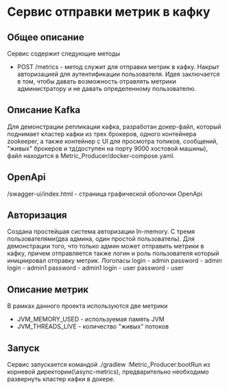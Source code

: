 # Сервис отправки метрик в кафку

## Общее описание

Сервис содержит следующие методы

* POST /metrics - метод служит для отправки метрик в кафку.
  Накрыт авторизацией для аутентификации пользователя. Идея заключается в том, чтобы давать возможность отравлять
  метрики администратору и не давать определенному пользователю.

## Описание Kafka

Для демонстрации репликации кафка, разработан докер-файл, который поднимает кластер кафки из трех брокеров, одного
контейнера zookeeper, а также контейнер с UI для просмотра топиков, сообщений, "живых" брокеров и тд(доступен на порту
9000
хостовой машины), файл находится в Metric_Producer/docker-compose.yaml.

## OpenApi

/swagger-ui/index.html - страница графической оболочки OpenApi

## Авторизация

Создана простейшая система авторизации In-memory. С тремя пользователями(два админа, один простой пользователь). Для
демонстрации того, что только админ может отправить метрики в кафку, причем отправляется также логин и роль пользователя
который инициировал отправку метрик.
Логопасы
login - admin password - admin
login - admin1 password - admin1
login - user password - user

## Описание метрик

В рамках данного проекта используются две метрики

* JVM_MEMORY_USED - используемая память JVM
* JVM_THREADS_LIVE - количество "живых" потоков

## Запуск

Сервис запускается командой ./gradlew :Metric_Producer:bootRun из корневой директории(\async-metrics\), предварительно
необходимо развернуть кластер кафки в докере.
